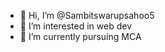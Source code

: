 - 👋 Hi, I’m @Sambitswarupsahoo5
- 👀 I’m interested in web dev
- 🌱 I’m currently pursuing MCA

<!---
Sambitswarupsahoo5/Sambitswarupsahoo5 is a ✨ special ✨ repository because its `README.md` (this file) appears on your GitHub profile.
You can click the Preview link to take a look at your changes.
--->
